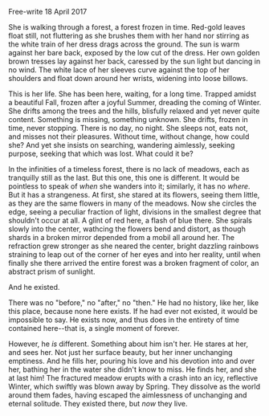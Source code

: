 Free-write 18 April 2017

She is walking through a forest, a forest frozen in time. Red-gold leaves float
still, not fluttering as she brushes them with her hand nor stirring as the
white train of her dress drags across the ground. The sun is warm against her
bare back, exposed by the low cut of the dress. Her own golden brown tresses lay
against her back, caressed by the sun light but dancing in no wind. The white
lace of her sleeves curve against the top of her shoulders and float down around
her wrists, widening into loose billows.

This is her life. She has been here, waiting, for a long time. Trapped amidst a
beautiful Fall, frozen after a joyful Summer, dreading the coming of Winter. She
drifts among the trees and the hills, blisfully relaxed and yet never quite
content. Something is missing, something unknown. She drifts, frozen in time,
never stopping. There is no day, no night. She sleeps not, eats not, and misses
not their pleasures. Without time, without change, how could she? And yet she
insists on searching, wandering aimlessly, seeking purpose, seeking that which
was lost. What could it be?

In the infinities of a timeless forest, there is no lack of meadows, each as
tranquilly still as the last. But this one, this one is different. It would be
pointless to speak of *when* she wanders into it; similarly, it has no *where*.
But it has a strangeness. At first, she stared at its flowers, seeing them
little, as they are the same flowers in many of the meadows. Now she circles the
edge, seeing a peculiar fraction of light, divisions in the smallest degree that
shouldn't occur at all. A glint of red here, a flash of blue there. She spirals
slowly into the center, wathcing the flowers bend and distort, as though shards
in a broken mirror depended from a mobil all around her. The refraction grew
stronger as she neared the center, bright dazzling rainbows straining to leap
out of the corner of her eyes and into her reality, until when finally she there
arrived the entire forest was a broken fragment of color, an abstract prism of
sunlight.

And he existed.

There was no "before," no "after," no "then." He had no history, like her, like
this place, because none here exists. If he had ever not existed, it would be
impossible to say. He exists now, and thus does in the entirety of time
contained here--that is, a single moment of forever.

However, he *is* different. Something about him isn't her. He stares at her, and
sees her. Not just her surface beauty, but her inner unchanging emptiness. And
he fills her, pouring his love and his devotion into and over her, bathing her
in the water she didn't know to miss. He finds her, and she at last him! The
fractured meadow erupts with a crash into an icy, reflective Winter, which
swiftly was blown away by Spring. They dissolve as the world around them fades,
having escaped the aimlessness of unchanging and eternal solitude. They existed
there, but *now* they live.
